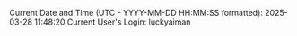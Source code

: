 Current Date and Time (UTC - YYYY-MM-DD HH:MM:SS formatted): 2025-03-28 11:48:20
Current User's Login: luckyaiman
